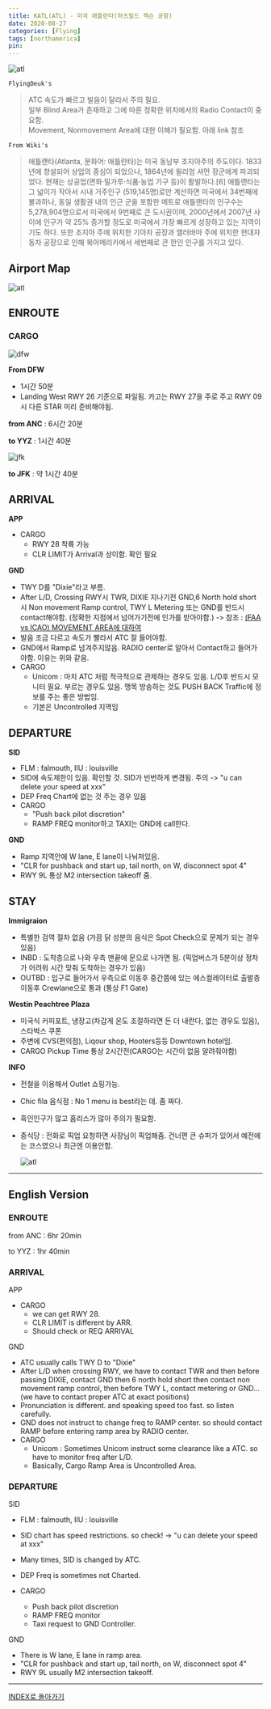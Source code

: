 ```yaml
---
title: KATL(ATL) - 미국 애틀란타(하츠필드 잭슨 공항)
date: 2020-08-27
categories: [Flying]
tags: [northamerica]
pin:
---
```


![atl](/img/flying/airport/atl.jpg)

`FlyingDeuk's`
>ATC 속도가 빠르고 발음이 달라서 주의 필요. <br>
일부 Blind Area가 존재하고 그에 따른 정확한 위치에서의 Radio Contact이 중요함. <br>
Movement, Nonmovement Area에 대한 이해가 필요함. 아래 link 참조

`From Wiki's`
>애틀랜타(Atlanta, 문화어: 애틀란타)는 미국 동남부 조지아주의 주도이다. 1833년에 창설되어 상업의 중심이 되었으나, 1864년에 윌리엄 셔먼 장군에게 파괴되었다. 현재는 상공업(면화·밀가루·식품·농업 기구 등)이 활발하다.[6] 애틀랜타는 그 넓이가 작아서 시내 거주인구 (519,145명)로만 계산하면 미국에서 34번째에 불과하나, 동일 생활권 내의 인근 군을 포함한 메트로 애틀랜타의 인구수는 5,278,904명으로서 미국에서 9번째로 큰 도시권이며, 2000년에서 2007년 사이에 인구가 약 25% 증가할 정도로 미국에서 가장 빠르게 성장하고 있는 지역이기도 하다. 또한 조지아 주에 위치한 기아차 공장과 앨러바마 주에 위치한 현대자동차 공장으로 인해 북아메리카에서 세번째로 큰 한인 인구를 가지고 있다.

## Airport Map
![atl](/img/flying/airport/atl_ap.jpg)

## ENROUTE
### CARGO
![dfw](/img/flying/airport/atl_en.jpg)

**From DFW**
- 1시간 50분
- Landing West RWY 26 기준으로 파일됨. 카고는 RWY 27을 주로 주고 RWY 09 시 다른 STAR 미리 준비해야됨.

**from ANC** : 6시간 20분

**to YYZ** : 1시간 40분

![jfk](/img/flying/airport/atljfk.jpg)

**to JFK** : 약 1시간 40분

## ARRIVAL
**APP**
- CARGO
  - RWY 28 착륙 가능
  - CLR LIMIT가 Arrival과 상이함. 확인 필요

**GND**
- TWY D를 "Dixie"라고 부름.
- After L/D, Crossing RWY시 TWR, DIXIE 지나기전 GND,6 North hold short시 Non movement Ramp control, TWY L Metering 또는 GND를 반드시 contact해야함. (정확한 지점에서 넘어가기전에 인가를 받아야함.) -> 참조 : [(FAA vs ICAO) MOVEMENT AREA에 대하여](/posts/movement/)
- 발음 조금 다르고 속도가 빨라서 ATC 잘 들어야함.
- GND에서 Ramp로 넘겨주지않음. RADIO center로 알아서 Contact하고 들어가야함. 이유는 위와 같음.
- CARGO
  - Unicom : 마치 ATC 처럼 적극적으로 관제하는 경우도 있음. L/D후 반드시 모니터 필요. 부르는 경우도 있음. 맹목 방송하는 것도 PUSH BACK Traffic에 정보를 주는 좋은 방법임.
  - 기본은 Uncontrolled 지역임

## DEPARTURE
**SID**
- FLM : falmouth, IIU : louisville
- SID에 속도제한이 있음. 확인할 것. SID가 빈번하게 변경됨. 주의 -> "u can delete your speed at xxx"
- DEP Freq Chart에 없는 것 주는 경우 있음
- CARGO
  - "Push back pilot discretion"
  - RAMP FREQ monitor하고 TAXI는 GND에 call한다.

**GND**
- Ramp 지역안에 W lane, E lane이 나눠져있음.
- "CLR for pushback and start up, tail north, on W, disconnect spot 4"
- RWY 9L 통상 M2 intersection takeoff 줌.

## STAY
**Immigraion**
- 특별한 검역 절차 없음 (가끔 닭 성분의 음식은 Spot Check으로 문제가 되는 경우 있음)
- INBD : 도착층으로 나와 우측 맨끝에 문으로 나가면 됨. (픽업버스가 5분이상 정차가 어려워 시간 맞춰 도착하는 경우가 있음)
- OUTBD : 입구로 들어가서 우측으로 이동후 중간쯤에 있는 에스컬레이터로 출발층 이동후 Crewlane으로 통과 (통상 F1 Gate)

**Westin Peachtree Plaza**
- 미국식 커피포트, 냉장고(차갑게 온도 조절하라면 돈 더 내란다, 없는 경우도 있음), 스타벅스 쿠폰
- 주변에 CVS(편의점), Liqour shop, Hooters등등 Downtown hotel임.
- CARGO Pickup Time 통상 2시간전(CARGO는 시간이 없음 알려줘야함)

**INFO**
- 전철을 이용해서 Outlet 쇼핑가능.
- Chic fila 음식점 : No 1 menu is best라는 데. 좀 짜다.
- 흑인인구가 많고 홈리스가 많아 주의가 필요함.
- 중식당 : 전화로 픽업 요청하면 사장님이 픽업해줌. 건너편 큰 슈퍼가 있어서 예전에는 코스였으나 최근엔 이용안함.

  ![atl](/img/flying/airport/atl_info.jpg)


------------
## English Version

### ENROUTE
from ANC : 6hr 20min

to YYZ : 1hr 40min


### ARRIVAL
APP
- CARGO
  - we can get RWY 28.<br>
  - CLR LIMIT is different by ARR.<br>
  - Should check or REQ ARRIVAL

GND
- ATC usually calls TWY D to "Dixie"
- After L/D when crossing RWY, we have to contact TWR and then
 before passing DIXIE, contact GND then
 6 north hold short then contact non movement ramp control, then
 before TWY L, contact metering or GND...
 (we have to contact proper ATC at exact positions)
- Pronunciation is different. and speaking speed too fast. so listen carefully.
- GND does not instruct to change freq to RAMP center. so should contact RAMP before entering ramp area by RADIO center.
- CARGO
  - Unicom : Sometimes Unicom instruct some clearance like a ATC. so have to monitor freq after L/D.
  - Basically, Cargo Ramp Area is Uncontrolled Area.



### DEPARTURE
SID
- FLM : falmouth, IIU : louisville
- SID chart has speed restrictions. so check! -> "u can delete your speed at xxx"
- Many times, SID is changed by ATC.
- DEP Freq is sometimes not Charted.

- CARGO
  - Push back pilot discretion <br>
  - RAMP FREQ monitor<br>
  - Taxi request to GND Controller.

GND
- There is W lane, E lane in ramp area.
- "CLR for pushback and start up, tail north, on W, disconnect spot 4"
- RWY 9L usually M2 intersection takeoff.

----

[INDEX로 돌아가기](/posts/NorthAmerica/)
